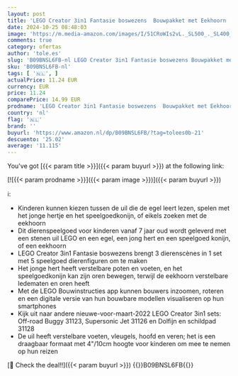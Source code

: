 ```yaml
---
layout: post
title: 'LEGO Creator 3in1 Fantasie boswezens  Bouwpakket met Eekhoorn  Uil en Egel of Konijn & Het  Creatief Dieren Speelgoed voor Kinderen  Cadeau voor Meisjes en Jongens 31125'
date: 2024-10-25 08:48:03
image: 'https://m.media-amazon.com/images/I/51CRoWIs2vL._SL500_._SL400_.jpg'
comments: true
category: ofertas
author: 'tole.es'
slug: 'B09BNSL6FB-nl LEGO Creator 3in1 Fantasie boswezens Bouwpakket met...'
sku: 'B09BNSL6FB-nl'
tags: [ '🇳🇱', ]
actualPrice: 11.24 EUR
currency: EUR
price: 11.24
comparePrice: 14.99 EUR
prodname: 'LEGO Creator 3in1 Fantasie boswezens  Bouwpakket met Eekhoorn  Uil en Egel of Konijn & Het  Creatief Dieren Speelgoed voor Kinderen  Cadeau voor Meisjes en Jongens 31125'
country: 'nl'
flag: '🇳🇱'
brand: ''
buyurl: 'https://www.amazon.nl/dp/B09BNSL6FB/?tag=tolees0b-21'
descuento: '25.02'
average: '11.115'
---
```


You've got [{{< param title >}}]({{< param buyurl >}}) at the following link:

[![{{< param prodname >}}]({{< param image >}})]({{< param buyurl >}})

ℹ️:

- Kinderen kunnen kiezen tussen de uil die de egel leert lezen, spelen met het jonge hertje en het speelgoedkonijn, of eikels zoeken met de eekhoorn
- Dit dierenspeelgoed voor kinderen vanaf 7 jaar oud wordt geleverd met een stenen uil LEGO en een egel, een jong hert en een speelgoed konijn, of een eekhoorn
- LEGO Creator 3in1 Fantasie boswezens brengt 3 dierenscènes in 1 set met 5 speelgoed dierenfiguren om te maken
- Het jonge hert heeft verstelbare poten en voeten, en het speelgoedkonijn kan zijn oren bewegen, terwijl de eekhoorn verstelbare ledematen en oren heeft
- Met de LEGO Bouwinstructies app kunnen bouwers inzoomen, roteren en een digitale versie van hun bouwbare modellen visualiseren op hun smartphones
- Kijk uit naar andere nieuwe-voor-maart-2022 LEGO Creator 3in1 sets: Off-road Buggy 31123, Supersonic Jet 31126 en Dolfijn en schildpad 31128
- De uil heeft verstelbare voeten, vleugels, hoofd en veren; het is een draagbaar formaat met 4"/10cm hoogte voor kinderen om mee te nemen op hun reizen

[🛒 Check the deal!!]({{< param buyurl >}})
{{<world>}}B09BNSL6FB{{</world>}}

